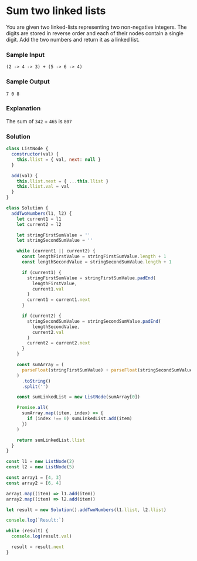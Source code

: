 # Sum two linked lists

You are given two linked-lists representing two non-negative integers. The digits are stored in reverse order and each of their nodes contain a single digit. Add the two numbers and return it as a linked list.

### Sample Input
```
(2 -> 4 -> 3) + (5 -> 6 -> 4)
```
### Sample Output
```
7 0 8
```
### Explanation

The sum of `342` + `465` is `807`

### Solution
```js
class ListNode {
  constructor(val) {
    this.llist = { val, next: null }
  }

  add(val) {
    this.llist.next = { ...this.llist }
    this.llist.val = val
  }
}

class Solution {
  addTwoNumbers(l1, l2) {
    let current1 = l1
    let current2 = l2

    let stringFirstSumValue = ''
    let stringSecondSumValue = ''

    while (current1 || current2) {
      const lengthFirstValue = stringFirstSumValue.length + 1
      const lengthSecondValue = stringSecondSumValue.length + 1

      if (current1) {
        stringFirstSumValue = stringFirstSumValue.padEnd(
          lengthFirstValue,
          current1.val
        )
        current1 = current1.next
      }

      if (current2) {
        stringSecondSumValue = stringSecondSumValue.padEnd(
          lengthSecondValue,
          current2.val
        )
        current2 = current2.next
      }
    }

    const sumArray = (
      parseFloat(stringFirstSumValue) + parseFloat(stringSecondSumValue)
    )
      .toString()
      .split('')

    const sumLinkedList = new ListNode(sumArray[0])

    Promise.all(
      sumArray.map((item, index) => {
        if (index !== 0) sumLinkedList.add(item)
      })
    )

    return sumLinkedList.llist
  }
}

const l1 = new ListNode(2)
const l2 = new ListNode(5)

const array1 = [4, 3]
const array2 = [6, 4]

array1.map((item) => l1.add(item))
array2.map((item) => l2.add(item))

let result = new Solution().addTwoNumbers(l1.llist, l2.llist)

console.log(`Result:`)

while (result) {
  console.log(result.val)

  result = result.next
}
```
